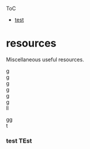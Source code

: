 ToC

- [test](#test-test)  

# resources
Miscellaneous useful resources.

g   
g  
g  
g   
g  
g  
ll

  
gg  
t
  
### test TEst
